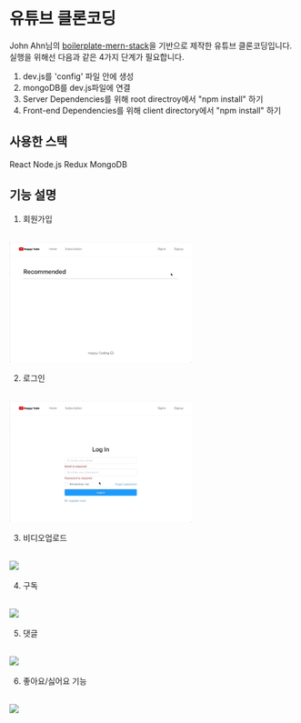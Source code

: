 # 유튜브 클론코딩
John Ahn님의 [boilerplate-mern-stack](https://github.com/jaewonhimnae/boilerplate-mern-stack)을 기반으로 제작한 유튜브 클론코딩입니다.
실행을 위해선 다음과 같은 4가지 단계가 필요합니다.
1. dev.js를 'config' 파일 안에 생성
2. mongoDB를 dev.js파일에 연결
3. Server Dependencies를 위해 root directroy에서 "npm install" 하기
4. Front-end Dependencies를 위해 client directory에서 "npm install" 하기

## 사용한 스택

React
Node.js
Redux
MongoDB

## 기능 설명

1. 회원가입
  <br/>

  <img style="width: 320px;" src="./client/src/gifs/1Signup.gif">
  
2. 로그인
  <br/>

  <img style="width: 320px;" src="./client/src/gifs/2Signin.gif">
  
3. 비디오업로드
  <br/>

  <img style="width: 320px;" src="./client/src/gifs/3UploadVideo.gif">
  
4. 구독
  <br/>

  <img style="width: 320px;" src="./client/src/gifs/4Subscribe.gif">
  
5. 댓글
  <br/>

  <img style="width: 320px;" src="./client/src/gifs/5Comment.gif">
  
6. 좋아요/싫어요 기능
  <br/>

  <img style="width: 320px;" src="./client/src/gifs/6LikeDislike.gif">
